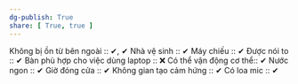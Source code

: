 ```yaml
---
dg-publish: True
share: [ True, true ]
---
```

Không bị ồn từ bên ngoài :: ✔, ✔
Nhà vệ sinh :: ✔
Máy chiếu :: ✔
Được nói to :: ✔
Bàn phù hợp cho việc dùng laptop :: ❌
Có thể vận động cơ thể:: ✔
Nước ngon :: ✔
Giờ đóng cửa :: ✔
Không gian tạo cảm hứng :: ✔
Có loa mic :: ✔